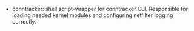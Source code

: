 * conntracker: shell script-wrapper for conntracker
    CLI. Responsible for loading needed kernel modules
    and configuring netfilter logging correctly.
